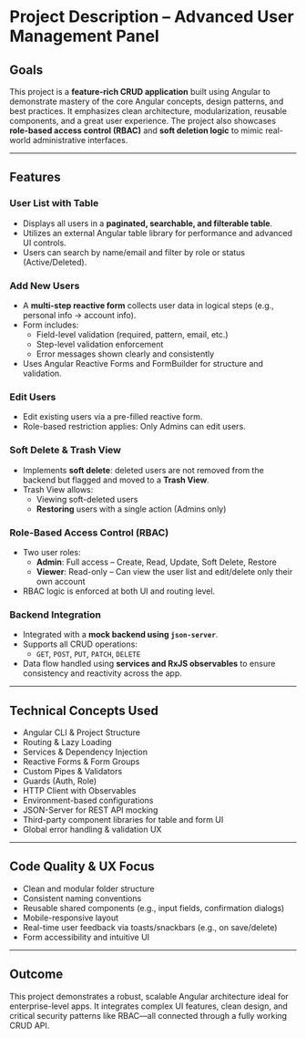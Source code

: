 # Project Description – Advanced User Management Panel

## Goals
This project is a **feature-rich CRUD application** built using Angular to demonstrate mastery of the core Angular concepts, design patterns, and best practices. It emphasizes clean architecture, modularization, reusable components, and a great user experience. The project also showcases **role-based access control (RBAC)** and **soft deletion logic** to mimic real-world administrative interfaces.

---

## Features

### User List with Table
- Displays all users in a **paginated, searchable, and filterable table**.
- Utilizes an external Angular table library for performance and advanced UI controls.
- Users can search by name/email and filter by role or status (Active/Deleted).

### Add New Users
- A **multi-step reactive form** collects user data in logical steps (e.g., personal info → account info).
- Form includes:
  - Field-level validation (required, pattern, email, etc.)
  - Step-level validation enforcement
  - Error messages shown clearly and consistently
- Uses Angular Reactive Forms and FormBuilder for structure and validation.

### Edit Users
- Edit existing users via a pre-filled reactive form.
- Role-based restriction applies: Only Admins can edit users.

### Soft Delete & Trash View
- Implements **soft delete**: deleted users are not removed from the backend but flagged and moved to a **Trash View**.
- Trash View allows:
  - Viewing soft-deleted users
  - **Restoring** users with a single action (Admins only)

### Role-Based Access Control (RBAC)
- Two user roles:
  - **Admin**: Full access – Create, Read, Update, Soft Delete, Restore
  - **Viewer**: Read-only – Can view the user list and edit/delete only their own account
- RBAC logic is enforced at both UI and routing level.

### Backend Integration
- Integrated with a **mock backend using `json-server`**.
- Supports all CRUD operations:
  - `GET`, `POST`, `PUT`, `PATCH`, `DELETE`
- Data flow handled using **services and RxJS observables** to ensure consistency and reactivity across the app.

---

## Technical Concepts Used

- Angular CLI & Project Structure
- Routing & Lazy Loading
- Services & Dependency Injection
- Reactive Forms & Form Groups
- Custom Pipes & Validators
- Guards (Auth, Role)
- HTTP Client with Observables
- Environment-based configurations
- JSON-Server for REST API mocking
- Third-party component libraries for table and form UI
- Global error handling & validation UX

---

## Code Quality & UX Focus

- Clean and modular folder structure
- Consistent naming conventions
- Reusable shared components (e.g., input fields, confirmation dialogs)
- Mobile-responsive layout
- Real-time user feedback via toasts/snackbars (e.g., on save/delete)
- Form accessibility and intuitive UI

---

## Outcome
This project demonstrates a robust, scalable Angular architecture ideal for enterprise-level apps. It integrates complex UI features, clean design, and critical security patterns like RBAC—all connected through a fully working CRUD API.
